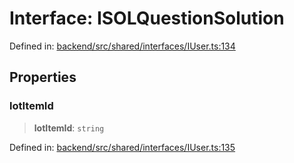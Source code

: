 # Interface: ISOLQuestionSolution

Defined in: [backend/src/shared/interfaces/IUser.ts:134](https://github.com/continuousactivelearning/cal/blob/5ae0447098795fdcf3a415f0360ebe51565b6949/backend/src/shared/interfaces/IUser.ts#L134)

## Properties

### lotItemId

> **lotItemId**: `string`

Defined in: [backend/src/shared/interfaces/IUser.ts:135](https://github.com/continuousactivelearning/cal/blob/5ae0447098795fdcf3a415f0360ebe51565b6949/backend/src/shared/interfaces/IUser.ts#L135)

